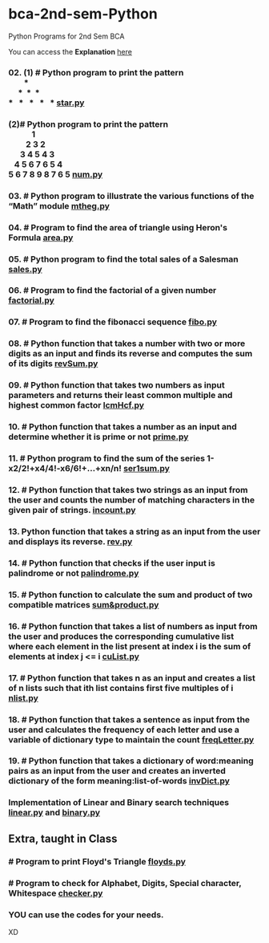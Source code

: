 # bca-2nd-sem-Python

Python Programs for 2nd Sem BCA

You can access the <b>Explanation</b> [here](./explanation.md)

### 02. (1) # Python program to print the pattern <br> &nbsp;&nbsp;&nbsp;&nbsp;&nbsp;&nbsp;&nbsp;&nbsp;* <br> &nbsp;&nbsp;&nbsp;&nbsp; *&nbsp; *&nbsp; *<br> * &nbsp; * &nbsp; * &nbsp; * &nbsp; \* [star.py](./02-printPatterns/star.py)

### (2)# Python program to print the pattern <br>&nbsp;&nbsp;&nbsp;&nbsp;&nbsp;&nbsp;&nbsp;&nbsp;&nbsp;&nbsp;&nbsp;&nbsp;1<br>&nbsp;&nbsp;&nbsp;&nbsp;&nbsp;&nbsp;&nbsp;&nbsp;&nbsp;2 3 2<br>&nbsp;&nbsp;&nbsp;&nbsp;&nbsp;&nbsp;3 4 5 4 3<br>&nbsp;&nbsp;&nbsp;4 5 6 7 6 5 4<br>5 6 7 8 9 8 7 6 5 [num.py](./02-printPatterns/num.py)

### 03. # Python program to illustrate the various functions of the “Math” module [mtheg.py](./03-mathexample/mtheg.py)

### 04. # Program to find the area of triangle using Heron's Formula [area.py](./04-area/area.py)

### 05. # Python program to find the total sales of a Salesman [sales.py](./05-sales/sales.py)

### 06. # Program to find the factorial of a given number [factorial.py](./06-factorial/factorial.py)

### 07. # Program to find the fibonacci sequence [fibo.py](./07-fibonacci/fibo.py)

### 08. # Python function that takes a number with two or more digits as an input and finds its reverse and computes the sum of its digits [revSum.py](./08-revSum/revSum.py)

### 09. # Python function that takes two numbers as input parameters and returns their least common multiple and highest common factor [lcmHcf.py](./09-lcmHcf/lcmHcf.py)

### 10. # Python function that takes a number as an input and determine whether it is prime or not [prime.py](./10-primeornot/prime.py)

### 11. # Python program to find the sum of the series 1-x2/2!+x4/4!-x6/6!+...+xn/n! [ser1sum.py](./11-seriessum/ser1sum.py)

### 12. # Python function that takes two strings as an input from the user and counts the number of matching characters in the given pair of strings. [incount.py](./12-inputCount/incount.py)

### 13. Python function that takes a string as an input from the user and displays its reverse. [rev.py](./13-rev/rev.py)

### 14. # Python function that checks if the user input is palindrome or not [palindrome.py](./14-palindrome/palindrome.py)

### 15. # Python function to calculate the sum and product of two compatible matrices [sum&product.py](./15-sum%26product/sum%26product.py)

### 16. # Python function that takes a list of numbers as input from the user and produces the corresponding cumulative list where each element in the list present at index i is the sum of elements at index j <= i [cuList.py](./16-cumulativeList/cuList.py)

### 17. #  Python function that takes n as an input and creates a list of n lists such that ith list contains first five multiples of i [nlist.py](./17-nlist/nlist.py)

### 18. # Python function that takes a sentence as input from the user and calculates the frequency of each letter and use a variable of dictionary type to maintain the count [freqLetter.py](./18-freqLetter/freqLetter.py)

### 19. # Python function that takes a dictionary of word:meaning pairs as an input from the user and creates an inverted dictionary of the form meaning:list-of-words [invDict.py](./19-invdict/invDict.py)

### Implementation of Linear and Binary search techniques [linear.py](./20-search/linear.py) and [binary.py](./20-search/binary.py)

## Extra, taught in Class

### # Program to print Floyd's Triangle [floyds.py](./Extra/floyds.py)

### # Program to check for Alphabet, Digits, Special character, Whitespace [checker.py](./Extra/checker.py)

### YOU can use the codes for your needs.

XD
